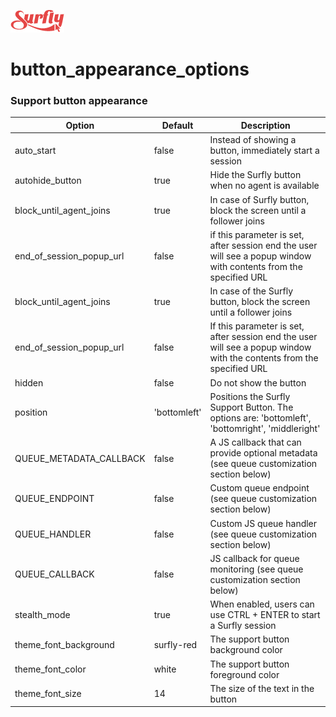 ![logo](../images/logosmall.png)

# button_appearance_options

### Support button appearance

|  Option | Default | Description |
| ---------------| ------------|------------|
| auto_start | false | Instead of showing a button, immediately start a session |
| autohide_button | true | Hide the Surfly button when no agent is available |
| block_until_agent_joins | true | In case of Surfly button, block the screen until a follower joins |
| end_of_session_popup_url | false | if this parameter is set, after session end the user will see a popup window with contents from the specified URL |
| block_until_agent_joins | true | In case of the Surfly button, block the screen until a follower joins |
| end_of_session_popup_url | false | If this parameter is set, after session end the user will see a popup window with the contents from the specified URL |
| hidden | false | Do not show the button |
| position | 'bottomleft' | Positions the Surfly Support Button. The options are: 'bottomleft', 'bottomright', 'middleright' |
| QUEUE_METADATA_CALLBACK | false |  A JS callback that can provide optional metadata (see queue customization section below) |
| QUEUE_ENDPOINT | false | Custom queue endpoint (see queue customization section below) |
| QUEUE_HANDLER | false | Custom JS queue handler (see queue customization section below) |
| QUEUE_CALLBACK | false | JS callback for queue monitoring (see queue customization section below) |
| stealth_mode | true | When enabled, users can use CTRL + ENTER to start a Surfly session |
| theme_font_background | surfly-red | The support button background color |
| theme_font_color | white | The support button foreground color|
| theme_font_size | 14 | The size of the text in the button |
